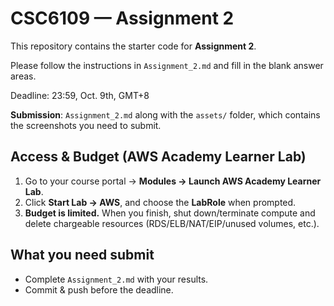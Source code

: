 # CSC6109 — Assignment 2

This repository contains the starter code for **Assignment 2**.

Please follow the instructions in `Assignment_2.md` and fill in the blank answer areas.

Deadline: 23:59, Oct. 9th, GMT+8

**Submission**: `Assignment_2.md` along with the `assets/` folder, which contains the screenshots you need to submit.

## Access & Budget (AWS Academy Learner Lab)

1. Go to your course portal → **Modules → Launch AWS Academy Learner Lab**.  
2. Click **Start Lab → AWS**, and choose the **LabRole** when prompted.  
3. **Budget is limited.** When you finish, shut down/terminate compute and delete chargeable resources (RDS/ELB/NAT/EIP/unused volumes, etc.).

## What you need submit

- Complete `Assignment_2.md` with your results.  
- Commit & push before the deadline.